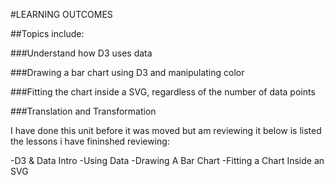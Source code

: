 #LEARNING OUTCOMES

##Topics include:

###Understand how D3 uses data

###Drawing a bar chart using D3 and manipulating color

###Fitting the chart inside a SVG, regardless of the number of data points

###Translation and Transformation

I have done this unit before it was moved but am reviewing it below is listed the lessons i have fininshed reviewing:

-D3 & Data Intro
-Using Data
-Drawing A Bar Chart
-Fitting a Chart Inside an SVG
